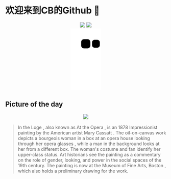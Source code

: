 
# 欢迎来到CB的Github 👋

<div align="center">
  <img height="137px" src="https://github-readme-stats.vercel.app/api?username=SuperCB&show_icons=true&theme=radical" />
  <img height="137px" src="https://github-readme-stats.vercel.app/api/top-langs/?username=SuperCB&hide_title=true&hide_border=true&layout=compact&langs_count=6&text_color=000&icon_color=fff" />
</div>


<div align="center">
    <img src="./contribution-snake/github-contribution-grid-snake.svg" />
</div>



## Picture of the day
<div align="center">
  <img width=400px src="https://upload.wikimedia.org/wikipedia/commons/thumb/8/87/Mary_Stevenson_Cassatt_-_In_the_Loge_-_Google_Art_Project.jpg/525px-Mary_Stevenson_Cassatt_-_In_the_Loge_-_Google_Art_Project.jpg" />
</div>

>In the Loge , also known as  At the Opera , is an 1878  Impressionist  painting by the American artist  Mary Cassatt . The  oil-on-canvas  work depicts a  bourgeois  woman in a  box  at an opera house looking through her  opera glasses , while a man in the background looks at her from a different box. The woman's costume and fan identify her upper-class status. Art historians see the painting as a commentary on the role of gender, looking, and power in the social spaces of the 19th century. The painting is now at the  Museum of Fine Arts, Boston , which also holds a preliminary drawing for the work.


